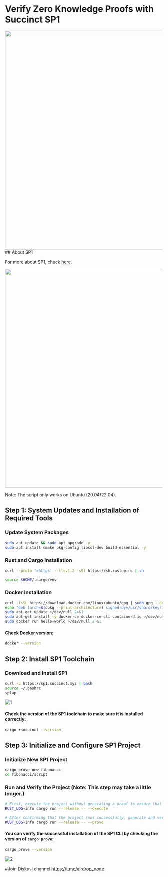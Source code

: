 # Verify Zero Knowledge Proofs with Succinct SP1

<img src="https://app.ashbyhq.com/api/images/org-theme-wordmark/b045220d-46fa-4dd2-9364-ea30bc7bb174/81de4234-5c9f-40cf-8566-4324fd3a42f4.png" width="700"/>
## About SP1

For more about SP1, check [here](https://docs.succinct.xyz/introduction.html).


<img src="https://docs.succinct.xyz/sp1.png" width="700"/>

Note: The script only works on Ubuntu (20.04/22.04). 


## Step 1: System Updates and Installation of Required Tools

### Update System Packages
```bash
sudo apt update && sudo apt upgrade -y
sudo apt install cmake pkg-config libssl-dev build-essential -y
```

### Rust and Cargo Installation
```bash
curl --proto '=https' --tlsv1.2 -sSf https://sh.rustup.rs | sh

source $HOME/.cargo/env
```

### Docker Installation
```bash
curl -fsSL https://download.docker.com/linux/ubuntu/gpg | sudo gpg --dearmor -o /usr/share/keyrings/docker-archive-keyring.gpg
echo "deb [arch=$(dpkg --print-architecture) signed-by=/usr/share/keyrings/docker-archive-keyring.gpg] https://download.docker.com/linux/ubuntu $(lsb_release -cs) stable" | sudo tee /etc/apt/sources.list.d/docker.list > /dev/null
sudo apt-get update >/dev/null 2>&1
sudo apt-get install -y docker-ce docker-ce-cli containerd.io >/dev/null 2>&1
sudo docker run hello-world >/dev/null 2>&1
```
#### Check Docker version:
```bash
docker --version
```

## Step 2: Install SP1 Toolchain

### Download and Install SP1 
```bash
curl -L https://sp1.succinct.xyz | bash
source ~/.bashrc
sp1up
```

![1](https://github.com/user-attachments/assets/394f0326-56a0-4b78-928d-da591125d72a)


#### Check the version of the SP1 toolchain to make sure it is installed correctly:
```bash
cargo +succinct --version
```

## Step 3: Initialize and Configure SP1 Project

### Initialize New SP1 Project
```bash
cargo prove new fibonacci
cd fibonacci/script
```

### Run and Verify the Project (Note: This step may take a little longer.)
```bash
# First, execute the project without generating a proof to ensure that everything is set up correctly:
RUST_LOG=info cargo run --release -- --execute

# After confirming that the project runs successfully, generate and verify ZK proof:
RUST_LOG=info cargo run --release -- --prove
```

#### You can verify the successful installation of the SP1 CLI by checking the version of `cargo prove`:
```bash
cargo prove --version
```
![2](https://github.com/user-attachments/assets/c5a7d96a-779d-4669-b768-8f46906469ef)

#Join Diskusi channel
https://t.me/airdrop_node


